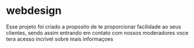 # webdesign

Esse projeto foi criado a proposito de te proporcionar facilidade ao seus clientes, sendo assim entrando em contato com nossos moderadores voce tera acesso incrivel sobre mais informaçoes
